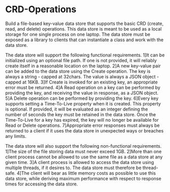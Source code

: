# CRD-Operations

Build a file-based key-value data store that supports the basic CRD (create, read, and delete) operations. This data store is meant to be used as a local storage for one single process on one laptop. The data store must be exposed as a library to clients that can instantiate a class and work with the data store.

The data store will support the following functional requirements.
1]It can be initialized using an optional file path. If one is not provided, it will reliably create itself in a reasonable location on the laptop.
2]A new key-value pair can be added to the data store using the Create operation. The key is always a string - capped at 32chars. The value is always a JSON object - capped at 16KB.
3]If Create is invoked for an existing key, an appropriate error must be returned.
4]A Read operation on a key can be performed by providing the key, and receiving the value in response, as a JSON object.
5]A Delete operation can be performed by providing the key.
6]Every key supports setting a Time-To-Live property when it is created. This property is optional. If provided, it will be evaluated as an integer defining the number of seconds the key must be retained in the data store. Once the Time-To-Live for a key has expired, the key will no longer be available for Read or Delete operations.
7]Appropriate error responses must always be returned to a client if it uses the data store in unexpected ways or breaches any limits.


The data store will also support the following non-functional requirements.
1]The size of the file storing data must never exceed 1GB.
2]More than one client process cannot be allowed to use the same file as a data store at any given time.
3]A client process is allowed to access the data store using multiple threads, if it desires to. The data store must therefore be thread-safe.
4]The client will bear as little memory costs as possible to use this data store, while deriving maximum performance with respect to response times for accessing the data store.
